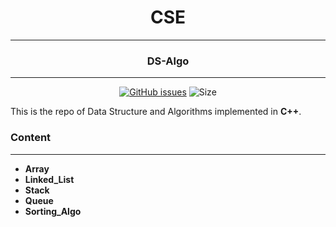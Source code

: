 <div align = "center">

# CSE 
---
### DS-Algo
---
[![GitHub issues](https://img.shields.io/github/issues/gaurav-codehub/DS-Algo?logo=github)](https://github.com/gaurav-codehub/DS-Algo/issues) ![Size](https://github-size-badge.herokuapp.com/gaurav-codehub/DS-Algo.svg)
</div>

This is the repo of Data Structure and Algorithms implemented in **C++**. 

### Content
---
* **Array**
* **Linked_List**
* **Stack**
* **Queue**
* **Sorting_Algo**

